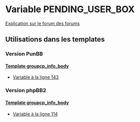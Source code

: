 # Variable PENDING_USER_BOX
[Explication sur le forum des forums](http://forum.forumactif.com/t294113-listing-des-variables#PENDING_USER_BOX)

## Utilisations dans les templates

### Version PunBB

#### [Template groupcp_info_body](punbb/groupcp_info_body.md)
* [Variable à la ligne 143](../punbb/groupcp_info_body.tpl#L143)

### Version phpBB2

#### [Template groupcp_info_body](subsilver/groupcp_info_body.md)
* [Variable à la ligne 114](../subsilver/groupcp_info_body.tpl#L114)